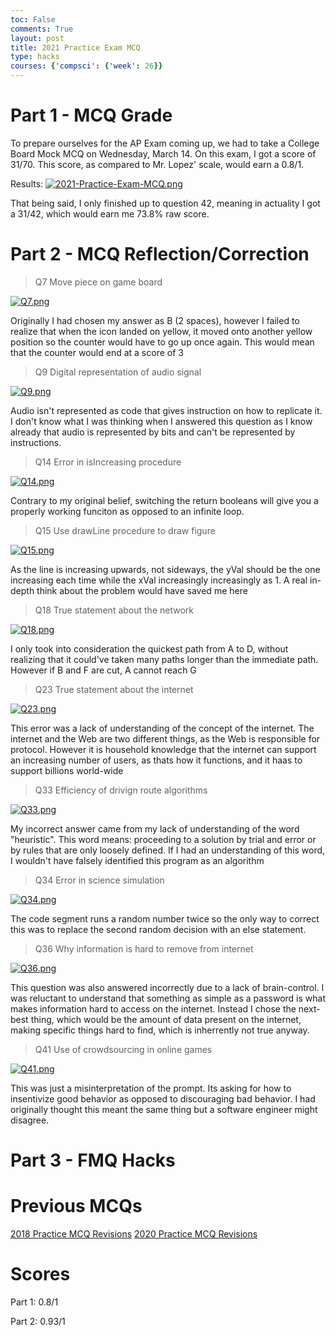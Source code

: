 ```yaml
---
toc: False
comments: True
layout: post
title: 2021 Practice Exam MCQ 
type: hacks
courses: {'compsci': {'week': 26}}
---
```


# Part 1 - MCQ Grade

To prepare ourselves for the AP Exam coming up, we had to take a College Board Mock MCQ on Wednesday, March 14. On this exam, I got a score of 31/70. This score, as compared to Mr. Lopez' scale, would earn a 0.8/1.

Results:
[![2021-Practice-Exam-MCQ.png](https://i.postimg.cc/j2Q0nhbK/2021-Practice-Exam-MCQ.png)](https://postimg.cc/N2MPWmFP)

That being said, I only finished up to question 42, meaning in actuality I got a 31/42, which would earn me 73.8% raw score.

# Part 2 - MCQ Reflection/Correction

> Q7 Move piece on game board

[![Q7.png](https://i.postimg.cc/wT5hWPyV/Q7.png)](https://postimg.cc/D8ZJ0xcJ)

Originally I had chosen my answer as B (2 spaces), however I failed to realize that when the icon landed on yellow, it moved onto another yellow position so the counter would have to go up once again. This would mean that the counter would end at a score of 3

> Q9 Digital representation of audio signal

[![Q9.png](https://i.postimg.cc/cJz9sjc3/Q9.png)](https://postimg.cc/94GtbLKX)

Audio isn't represented as code that gives instruction on how to replicate it. I don't know what I was thinking when I answered this question as I know already that audio is represented by bits and can't be represented by instructions.

> Q14 Error in isIncreasing procedure

[![Q14.png](https://i.postimg.cc/kg6R0pDz/Q14.png)](https://postimg.cc/pmvd8kfJ)

Contrary to my original belief, switching the return booleans will give you a properly working funciton as opposed to an infinite loop.

> Q15 Use drawLine procedure to draw figure

[![Q15.png](https://i.postimg.cc/dQGYxmq6/Q15.png)](https://postimg.cc/Th2Fyb55)

As the line is increasing upwards, not sideways, the yVal should be the one increasing each time while the xVal increasingly increasingly as 1. A real in-depth think about the problem would have saved me here

> Q18 True statement about the network

[![Q18.png](https://i.postimg.cc/BZzKm3nH/Q18.png)](https://postimg.cc/7bghLp7Z)

I only took into consideration the quickest path from A to D, without realizing that it could've taken many paths longer than the immediate path. However if B and F are cut, A cannot reach G

> Q23 True statement about the internet

[![Q23.png](https://i.postimg.cc/0NrtvFV1/Q23.png)](https://postimg.cc/LqKkBCdx)

This error was a lack of understanding of the concept of the internet. The internet and the Web are two different things, as the Web is responsible for protocol. However it is household knowledge that the internet can support an increasing number of users, as thats how it functions, and it haas to support billions world-wide

> Q33 Efficiency of drivign route algorithms

[![Q33.png](https://i.postimg.cc/Hs9H88ds/Q33.png)](https://postimg.cc/56yDZ0XZ)

My incorrect answer came from my lack of understanding of the word "heuristic". This word means: proceeding to a solution by trial and error or by rules that are only loosely defined. If I had an understanding of this word, I wouldn't have falsely identified this program as an algorithm

> Q34 Error in science simulation

[![Q34.png](https://i.postimg.cc/L8BjYT0Q/Q34.png)](https://postimg.cc/mPkPKQ47)

The code segment runs a random number twice so the only way to correct this was to replace the second random decision with an else statement.

> Q36 Why information is hard to remove from internet

[![Q36.png](https://i.postimg.cc/t4YsdGkc/Q36.png)](https://postimg.cc/v4w8Mjp7)

This question was also answered incorrectly due to a lack of brain-control. I was reluctant to understand that something as simple as a password is what makes information hard to access on the internet. Instead I chose the next-best thing, which would be the amount of data present on the internet, making specific things hard to find, which is inherrently not true anyway.

> Q41 Use of crowdsourcing in online games

[![Q41.png](https://i.postimg.cc/8CFDn1f2/Q41.png)](https://postimg.cc/wtdS1YV2)

This was just a misinterpretation of the prompt. Its asking for how to insentivize good behavior as opposed to discouraging bad behavior. I had originally thought this meant the same thing but a software engineer might disagree.

# Part 3 - FMQ Hacks



# Previous MCQs

[2018 Practice MCQ Revisions](https://nathaniel633.github.io/student//2023/11/06/Practice-MCQ_IPYNB_2_.html)
[2020 Practice MCQ Revisions](https://nathaniel633.github.io/student//2024/01/06/2-practiceMCQ_IPYNB_2_.html)

# Scores

Part 1: 0.8/1

Part 2: 0.93/1